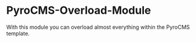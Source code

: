PyroCMS-Overload-Module
=======================

With this module you can overload almost everything within the PyroCMS template.